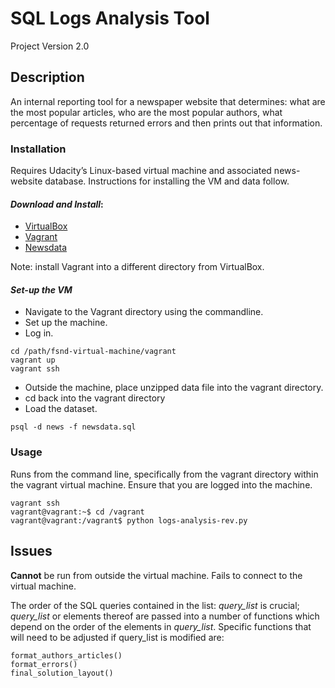 # SQL Logs Analysis Tool
Project Version 2.0 
## Description
An internal reporting tool for a newspaper website that determines: what are the most popular articles, who are the most popular authors, what percentage of requests returned errors and then prints out that information.
### Installation
Requires Udacity’s Linux-based virtual machine and associated news-website database.
Instructions for installing the VM and data follow.
#### *Download and Install*:
* [VirtualBox](https://www.virtualbox.org/wiki/Downloads)
* [Vagrant](https://www.vagrantup.com/downloads.html)
* [Newsdata](https://d17h27t6h515a5.cloudfront.net/topher/2016/August/57b5f748_newsdata/newsdata.zip)

Note: install Vagrant into a different directory from VirtualBox.

#### *Set-up the VM*
* Navigate to the Vagrant directory using the commandline.
* Set up the machine.
* Log in.
```
cd /path/fsnd-virtual-machine/vagrant
vagrant up
vagrant ssh
```
* Outside the machine, place unzipped data file into the vagrant directory.
* cd back into the vagrant directory
* Load the dataset.
```
psql -d news -f newsdata.sql
```

### Usage
Runs from the command line, specifically from the vagrant directory within the vagrant virtual machine. Ensure that you are logged into the machine.
```
vagrant ssh
vagrant@vagrant:~$ cd /vagrant
vagrant@vagrant:/vagrant$ python logs-analysis-rev.py
```
## Issues
**Cannot** be run from outside the virtual machine. Fails to connect to the virtual machine.

The order of the SQL queries contained in the list: *query_list* is crucial; *query_list* or elements thereof are passed into a number of functions which depend on the order of the elements in *query_list*. Specific functions that will need to be adjusted if query_list is modified are:
```
format_authors_articles()
format_errors()
final_solution_layout()
```
